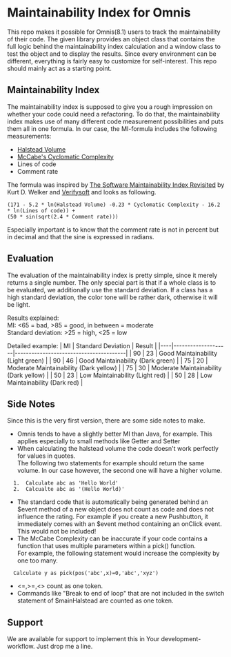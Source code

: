[1]: http://web.archive.org/web/20021120101304/http://www.stsc.hill.af.mil/crosstalk/2001/08/welker.html
[2]: http://www.verifysoft.com/en_maintainability.html

# Maintainability Index for Omnis
This repo makes it possible for Omnis(8.1) users to track the maintainability of their code. The given library provides an object class that contains the full logic behind the maintainability index calculation and a window class to test the object and to display the results.
Since every environment can be different, everything is fairly easy to customize for self-interest. This repo should mainly act as a starting point.
## Maintainability Index
The maintainability index is supposed to give you a rough impression on whether your code could need a refactoring. To do that, the maintainability index makes use of many different code measurement possibilities and puts them all in one formula. In our case, the MI-formula includes the following measurements:

* [Halstead Volume](https://en.wikipedia.org/wiki/Halstead_complexity_measures)
* [McCabe's Cyclomatic Complexity](https://en.wikipedia.org/wiki/Cyclomatic_complexity)
* Lines of code
* Comment rate

The formula was inspired by [The Software Maintainability Index Revisited][1] by Kurt D. Welker and [Verifysoft][2] and looks as following.
~~~~
(171 - 5.2 * ln(Halstead Volume) -0.23 * Cyclomatic Complexity - 16.2 * ln(Lines of code)) + 
(50 * sin(sqrt(2.4 * Comment rate)))
~~~~
Especially important is to know that the comment rate is not in percent but in decimal and that the sine is expressed in radians.

## Evaluation
The evaluation of the maintainability index is pretty simple, since it merely returns a single number. The only special part is that if a whole class is to be evaluated, we additionally use the standard deviation. If a class has a high standard deviation, the color tone will be rather dark, otherwise it will be light. 

Results explained:  
MI: <65 = bad, >85 = good, in between = moderate  
Standard deviation: >25 = high, <25 = low  
  
Detailed example:
| MI | Standard Deviation | Result                                 |
|----|--------------------|----------------------------------------|
| 90 | 23                 | Good Maintainability (Light green)     |
| 90 | 46                 | Good Maintainability (Dark green)      |
| 75 | 20                 | Moderate Maintainability (Dark yellow) |
| 75 | 30                 | Moderate Maintainability (Dark yellow) |
| 50 | 23                 | Low Maintainability (Light red)        |
| 50 | 28                 | Low Maintainability (Dark red)         |

## Side Notes
Since this is the very first version, there are some side notes to make.
* Omnis tends to have a slightly better MI than Java, for example. This applies especially to small methods like Getter and Setter
* When calculating the halstead volume the code doesn't work perfectly for values in quotes.  
  The following two statements for example should return the same volume. In our case however, the second one will have a higher volume.
~~~~
  1.  Calculate abc as 'Hello World' 
  2.  Calcualte abc as '(Hello World)'
~~~~
* The standard code that is automatically being generated behind an $event method of a new object does not count as code and does not influence the rating. For example if you create a new Pushbutton, it immediately comes with an $event method containing an onClick event. This would not be included!
* The McCabe Complexity can be inaccurate if your code contains a function that uses multiple parameters within a pick() function.  
  For example, the following statement would increase the complexity by one too many.
~~~~
  Calculate y as pick(pos('abc',x)=0,'abc','xyz')
~~~~
* <=,>=,<> count as one token.
* Commands like "Break to end of loop" that are not included in the switch statement of $mainHalstead are counted as one token.

## Support
We are available for support to implement this in Your development-workflow. Just drop me a line.

